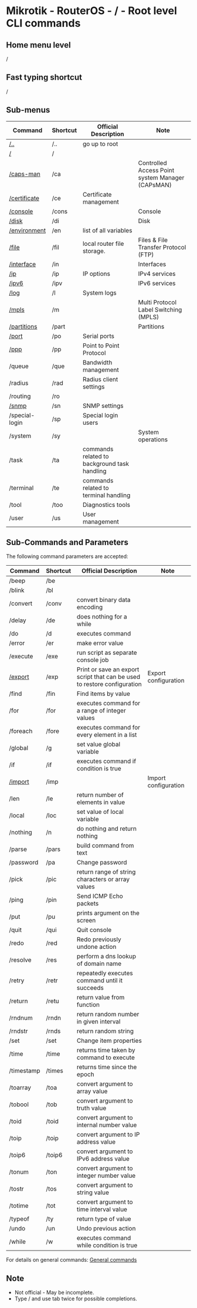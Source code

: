 # Mikrotik - RouterOS - / - Root level CLI commands

## Home menu level
/
## Fast typing shortcut
/

## Sub-menus

| **Command** | **Shortcut** | **Official Description** | **Note** |
|---|---|---|---|
| [/..](root-level.md) | /.. | go up to root |  |
| [/](root-level.md)  | / |  |  | Return to root |
| [/caps-man](capsman.md) | /ca | | Controlled Access Point system Manager (CAPsMAN) |
| [/certificate](certificate.md) | /ce | Certificate management |  |
| [/console](console.md) | /cons |  | Console |
| [/disk](disk.md) | /di |  | Disk |
| [/environment](environment.md) | /en | list of all variables |  |
| [/file](file.md) | /fil | local router file storage. | Files & File Transfer Protocol (FTP) |
| [/interface](interface.md) | /in |  | Interfaces |
| [/ip](ip.md) | /ip | IP options | IPv4 services |
| [/ipv6](ipv6.md) | /ipv |  | IPv6 services |
| [/log](log.md) | /l | System logs |
| [/mpls](mpls.md) | /m |  | Multi Protocol Label Switching (MPLS) |
| [/partitions](partitions.md) | /part |  | Partitions |
| [/port](port.md) | /po | Serial ports |  |
| [/ppp](ppp.md) | /pp | Point to Point Protocol |  |
| /queue | /que | Bandwidth management | |
| /radius | /rad | Radius client settings |  |
| /routing | /ro |  |  | 
| [/snmp](snmp.md) | /sn | SNMP settings |  | 
| /special-login | /sp | Special login users |  |
| /system | /sy |  | System operations |  | 
| /task | /ta | commands related to background task handling |  |
| /terminal | /te | commands related to terminal handling |  |
| /tool | /too | Diagnostics tools |  |
| /user | /us | User management |  |

## Sub-Commands and Parameters

The following command parameters are accepted:

| **Command** | **Shortcut** | **Official Description** | **Note** |
|---|---|---|---|
| /beep | /be |  |  |
| /blink | /bl |  |  |  
| /convert | /conv |  convert binary data encoding |  |
| /delay | /de | does nothing for a while |  |
| /do | /d | executes command |  |
| /error | /er |make error value |  |
| /execute | /exe | run script as separate console job |  |
| [/export](export.md) | /exp | Print or save an export script that can be used to restore configuration | Export configuration |
| /find | /fin | Find items by value |  |
| /for | /for | executes command for a range of integer values  |  |
| /foreach | /fore | executes command for every element in a list |  |
| /global | /g | set value global variable |  |
| /if | /if | executes command if condition is true |  |
| [/import](import.md) | /imp |  | Import configuration |  |
| /len | /le  | return number of elements in value |  |
| /local | /loc | set value of local variable |  |
| /nothing | /n | do nothing and return nothing |  |
| /parse | /pars | build command from text |  |
| /password | /pa  | Change password |  |
| /pick | /pic | return range of string characters or array values  |  |
| /ping | /pin | Send ICMP Echo packets |  |
| /put | /pu | prints argument on the screen |  |
| /quit | /qui | Quit console |  |
| /redo | /red  | Redo previously undone action |  |
| /resolve | /res | perform a dns lookup of domain name |  |
| /retry | /retr | repeatedly executes command until it succeeds |  |
| /return | /retu | return value from function |  |
| /rndnum | /rndn  | return random number in given interval |  |
| /rndstr | /rnds | return random string |  |
| /set | /set | Change item properties |  |
| /time | /time | returns time taken by command to execute |  |
| /timestamp | /times  | returns time since the epoch |  |
| /toarray | /toa | convert argument to array value |  |
| /tobool | /tob | convert argument to truth value |  |
| /toid | /toid | convert argument to internal number value |  |
| /toip | /toip | convert argument to IP address value |  |
| /toip6 | /toip6 | convert argument to IPv6 address value |  |
| /tonum | /ton | convert argument to integer number value |  |
| /tostr | /tos | convert argument to string value |  |
| /totime | /tot | convert argument to time interval value |  |
| /typeof | /ty | return type of value |  |
| /undo | /un | Undo previous action |  |
| /while | /w | executes command while condition is true |  |

For details on general commands: [General commands](https://help.mikrotik.com/docs/display/ROS/Console)

## Note
- Not official - May be incomplete.
- Type / and use tab twice for possible completions. 

